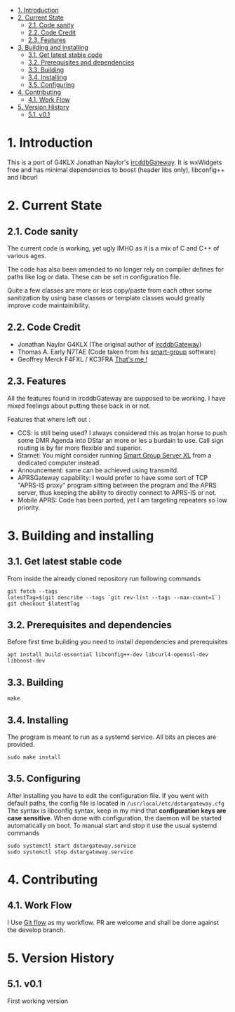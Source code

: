 - [1. Introduction](#1-introduction)
- [2. Current State](#2-current-state)
  - [2.1. Code sanity](#21-code-sanity)
  - [2.2. Code Credit](#22-code-credit)
  - [2.3. Features](#23-features)
- [3. Building and installing](#3-building-and-installing)
  - [3.1. Get latest stable code](#31-get-latest-stable-code)
  - [3.2. Prerequisites and dependencies](#32-prerequisites-and-dependencies)
  - [3.3. Building](#33-building)
  - [3.4. Installing](#34-installing)
  - [3.5. Configuring](#35-configuring)
- [4. Contributing](#4-contributing)
  - [4.1. Work Flow](#41-work-flow)
- [5. Version History](#5-version-history)
  - [5.1. v0.1](#51-v01)

# 1. Introduction
This is a port of G4KLX Jonathan Naylor's [ircddbGateway](https://github.com/g4klx/ircDDBGateway). It is wxWidgets free and has minimal dependencies to boost (header libs only), libconfig++ and libcurl

# 2. Current State
## 2.1. Code sanity
The current code is working, yet ugly IMHO as it is a mix of C and C++ of various ages.

The code has also been amended to no longer rely on compiler defines for paths like log or data. These can be set in configuration file.

Quite a few classes are more or less copy/paste from each other some sanitization by using base classes or template classes would greatly improve code maintainibility.
## 2.2. Code Credit
- Jonathan Naylor G4KLX (The original author of [ircddbGateway](https://github.com/g4klx/ircDDBGateway))
- Thomas A. Early N7TAE (Code taken from his [smart-group](https://github.com/n7tae/smart-group-server) software)
- Geoffrey Merck F4FXL / KC3FRA [That's me !](https://github.com/F4FXL/)
## 2.3. Features
All the features found in ircddbGateway are supposed to be working. I have mixed feelings about putting these back in or not.

Features that where left out :
- CCS: is still being used? I always considered this as trojan horse to push some DMR Agenda into DStar an more or les a burdain to use. Call sign routing is by far more flexible and superior.
- Starnet: You might consider running [Smart Group Server XL](https://github.com/F4FXL/smart-group-server-xl) from a dedicated computer instead.
- Announcement: same can be achieved using transmitd.
- APRSGateway capability: I would prefer to have some sort of TCP "APRS-IS proxy" program sitting between the program and the APRS server, thus keeping the ability to directly connect to APRS-IS or not.
- Mobile APRS: Code has been ported, yet I am targeting repeaters so low priority.

# 3. Building and installing
## 3.1. Get latest stable code
From inside the already cloned repository run following commands
```
git fetch --tags
latestTag=$(git describe --tags `git rev-list --tags --max-count=1`)
git checkout $latestTag
```

## 3.2. Prerequisites and dependencies
Before first time building you need to install dependencies and prerequisites
```
apt install build-essential libconfig++-dev libcurl4-openssl-dev libboost-dev
```
## 3.3. Building
```
make
```
## 3.4. Installing
The program is meant to run as a systemd service. All bits an pieces are provided.
```
sudo make install
```
## 3.5. Configuring
After installing you have to edit the configuration file. If you went with default paths, the config file is located in `/usr/local/etc/dstargateway.cfg`
The syntax is libconfig syntax, keep in my mind that **configuration keys are case sensitive**.
When done with configuration, the daemon will be started automatically on boot. To manual start and stop it use the usual systemd commands
```
sudo systemctl start dstargateway.service
sudo systemctl stop dstargateway.service
```
# 4. Contributing
## 4.1. Work Flow
I Use [Git flow](https://danielkummer.github.io/git-flow-cheatsheet/) as my workflow. PR are welcome and shall be done against the develop branch.

# 5. Version History
## 5.1. v0.1
First working version